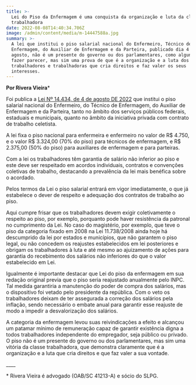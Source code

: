 ```yaml
---
title: >-
  Lei do Piso da Enfermagem é uma conquista da organização e luta da classe
  trabalhadora
date: 2022-08-08T14:40:34.706Z
image: /admin/content/media/m-14447588a.jpg
summary: >-
  A lei que institui o piso salarial nacional do Enfermeiro, Técnico de
  Enfermagem, do Auxiliar de Enfermagem e da Parteira, publicado dia 4 de
  agosto, não é um presente do governo ou dos parlamentares, como alguns querem
  fazer parecer, mas sim uma prova de que é a organização e a luta dos
  trabalhadores e trabalhadoras que cria direitos e faz valer os seus
  interesses.
---
```

**Por Rivera Vieira***

Foi publica a [Lei Nº 14.434, de 4 de agosto DE 2022](http://www.planalto.gov.br/ccivil_03/_Ato2019-2022/2022/Lei/L14434.htm#:~:text=LEI%20N%C2%BA%2014.434%2C%20DE%204%20DE%20AGOSTO%20DE%202022&text=Altera%20a%20Lei%20n%C2%BA%207.498,de%20Enfermagem%20e%20da%20Parteira) que institui o piso salarial nacional do Enfermeiro, do Técnico de Enfermagem, do Auxiliar de Enfermagem e da Parteira, tanto no âmbito dos serviços públicos federais, estaduais e municipais, quanto no âmbito da iniciativa privada com contrato de trabalho celetista.

A lei fixa o piso nacional para enfermeira e enfermeiro no valor de R$ 4.750, e o valor R$ 3.324,00 (70% do piso) para técnicos de enfermagem, e R$ 2.375,00 (50% do piso) para auxiliares de enfermagem e para parteiras.

Com a lei os trabalhadores têm garantia de salário não inferior ao piso e este deve ser respeitado em acordos individuais, contratos e convenções coletivas de trabalho, destacando a prevalência da lei mais benéfica sobre o acordado.

Pelos termos da Lei o piso salarial entrará em vigor imediatamente, o que já estabelece o dever de respeito e adequação dos contratos de trabalho ao piso.

Aqui cumpre frisar que os trabalhadores devem exigir coletivamente o respeito ao piso, por exemplo, porquanto pode haver resistência da patronal no cumprimento da Lei. No caso do magistério, por exemplo, que teve o piso da categoria fixado em 2008 na Lei 11.738/2008 ainda hoje há descumprido da lei por estados e municípios, que não garantem o piso legal, ou não concedem os reajustes estabelecidos em lei posteriores e obrigam os trabalhadores à luta e até mesmo ao ajuizamento de ações para garantia do recebimento dos salários não inferiores do que o valor estabelecido em Lei.

Igualmente é importante destacar que Lei do piso da enfermagem em sua redação original previa que o piso seria reajustado anualmente pelo INPC. Tal medida garantiria a manutenção do poder de compra dos salários, mas o dispositivo foi vetado pelo presidente da república. Com o veto os trabalhadores deixam de ter assegurada a correção dos salários pela inflação, sendo necessário o embate anual para garantir esse reajuste de modo a impedir a desvalorização dos salários.

A categoria da enfermagem levou suas reivindicações a efeito e alcançou um patamar mínimo de remuneração capaz de garantir existência digna a todos trabalhadores independente do empregador, seja público ou privado. O piso não é um presente do governo ou dos parlamentares, mas sim uma vitória da classe trabalhadora, que demonstra claramente que é a organização e a luta que cria direitos e que faz valer a sua vontade.

\_\_\_\_

\* Rivera Vieira é advogado (OAB/SC 41213-A) e sócio do SLPG.
